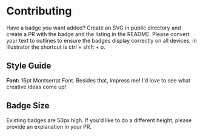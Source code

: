 # Contributing
Have a badge you want added? Create an SVG in public directory and create a PR with the badge and the listing in the README. Please convert your text to outlines to ensure the badges display correctly on all devices, in Illustrator the shortcut is ctrl + shift + o.

## Style Guide
**Font:** 16pt Montserrat Font.
Besides that, impress me! I'd love to see what creative ideas come up!

## Badge Size

Existing badges are 50px high. If you'd like to do a different height, please provide an explanation in your PR.
